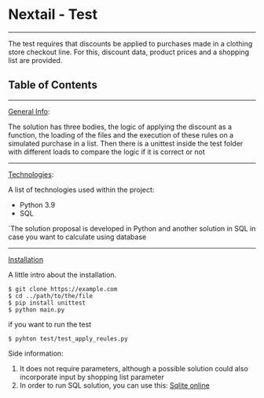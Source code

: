 # Nextail -  Test
***
The test requires that discounts be applied to purchases made in a clothing store checkout line.
For this, discount data, product prices and a shopping list are provided.

## Table of Contents
   ***
[General Info](#general-info):

The solution has three bodies, the logic of applying the discount as a function, the loading of the files and the execution of these rules on a simulated purchase in a list.
Then there is a unittest inside the test folder with different loads to compare the logic if it is correct or not
   ***
[Technologies](#technologies):

A list of technologies used within the project:
* Python 3.9
* SQL
  
`The solution proposal is developed in Python and another solution in SQL in case you want to calculate using database

  ***
[Installation](#installation)

A little intro about the installation. 
```
$ git clone https://example.com
$ cd ../path/to/the/file
$ pip install unittest
$ python main.py 
```
if you want to run the test 
```
$ pyhton test/test_apply_reules.py
```
Side information: 
1.  It does not require parameters, although a possible solution could also incorporate input by shopping list parameter
2.  In order to run SQL solution, you can use this:   [Sqlite online](https://sqliteonline.com/)






